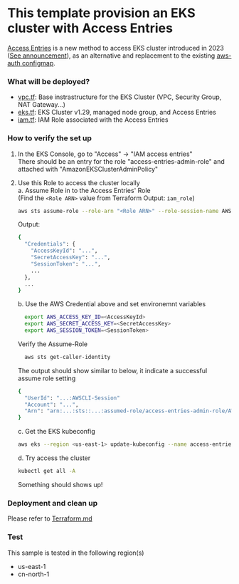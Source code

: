 # This template provision an EKS cluster with Access Entries

[Access Entries](https://docs.aws.amazon.com/eks/latest/userguide/access-entries.html) is a new method to access EKS cluster introduced in 2023 ([See announcement](https://aws.amazon.com/blogs/containers/a-deep-dive-into-simplified-amazon-eks-access-management-controls/)), as an alternative and replacement to the existing [aws-auth configmap](https://docs.aws.amazon.com/eks/latest/userguide/auth-configmap.html). 

### What will be deployed?
- [vpc.tf](vpc.tf): Base instrastructure for the EKS Cluster (VPC, Security Group, NAT Gateway...) 
- [eks.tf](eks.tf): EKS Cluster v1.29, managed node group, and Access Entries
- [iam.tf](iam.tf): IAM Role associated with the Access Entries

### How to verify the set up
1. In the EKS Console, go to "Access" -> "IAM access entries"    
  There should be an entry for the role "access-entries-admin-role" and attached with "AmazonEKSClusterAdminPolicy"

2. Use this Role to access the cluster locally  
    a. Assume Role in to the Access Entries' Role   
      (Find the `<Role ARN>` value from Terraform Output: `iam_role`)   
      ```sh
      aws sts assume-role --role-arn "<Role ARN>" --role-session-name AWSCLI-Session
      ```
      

      Output:
      ```sh
      {
        "Credentials": {
          "AccessKeyId": "...",
          "SecretAccessKey": "...",
          "SessionToken": "...",
          ...
        },
        ...
      }
      ```

    b. Use the AWS Credential above and set environemnt variables
      ```sh
        export AWS_ACCESS_KEY_ID=<AccessKeyId>
        export AWS_SECRET_ACCESS_KEY=<SecretAccessKey>
        export AWS_SESSION_TOKEN=<SessionToken>
      ```
      Verify the Assume-Role
      ```sh
        aws sts get-caller-identity
      ```

      The output should show similar to below, it indicate a successful assume role setting
      ```sh
      {
        "UserId": "...:AWSCLI-Session"
        "Account": "...",
        "Arn": "arn:...:sts::...:assumed-role/access-entries-admin-role/AWSCLI-Session"
      }
      ```

    c. Get the EKS kubeconfig
      ```sh
      aws eks --region <us-east-1> update-kubeconfig --name access-entries
      ``` 

    d. Try access the cluster
      ```sh
      kubectl get all -A
      ```
      Something should shows up!


### Deployment and clean up
Please refer to [Terraform.md](../../../../Terraform.md)

### Test
This sample is tested in the following region(s)
- us-east-1
- cn-north-1